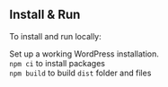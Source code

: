 ## Install & Run
To install and run locally:

Set up a working WordPress installation.  
`npm ci` to install packages  
`npm build` to build `dist` folder and files